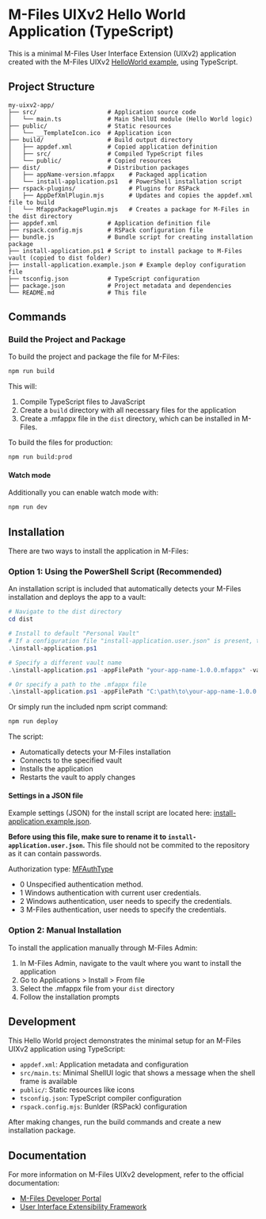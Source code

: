 # M-Files UIXv2 Hello World Application (TypeScript)

This is a minimal M-Files User Interface Extension (UIXv2) application created with the M-Files UIXv2 [HelloWorld example](https://developer.m-files.com/Frameworks/User-Interface-Extensibility-Framework/Reference/Samples/HelloWorld/), using TypeScript.

## Project Structure

```
my-uixv2-app/
├── src/                    # Application source code
│   └── main.ts             # Main ShellUI module (Hello World logic)
├── public/                 # Static resources
│   └── __TemplateIcon.ico  # Application icon
├── build/                  # Build output directory
│   ├── appdef.xml          # Copied application definition
│   ├── src/                # Compiled TypeScript files
│   └── public/             # Copied resources
├── dist/                   # Distribution packages
│   ├── appName-version.mfappx    # Packaged application
│   └── install-application.ps1   # PowerShell installation script
├── rspack-plugins/               # Plugins for RSPack
│   ├── AppDefXmlPlugin.mjs       # Updates and copies the appdef.xml file to build 
│   └── MfappxPackagePlugin.mjs   # Creates a package for M-Files in the dist directory
├── appdef.xml              # Application definition file
├── rspack.config.mjs       # RSPack configuration file
├── bundle.js               # Bundle script for creating installation package
├── install-application.ps1 # Script to install package to M-Files vault (copied to dist folder)
├── install-application.example.json # Example deploy configuration file
├── tsconfig.json           # TypeScript configuration
├── package.json            # Project metadata and dependencies
└── README.md               # This file
```

## Commands

### Build the Project and Package

To build the project and package the file for M-Files:

```bash
npm run build
```

This will:

1. Compile TypeScript files to JavaScript
2. Create a `build` directory with all necessary files for the application
3. Create a .mfappx file in the `dist` directory, which can be installed in M-Files.

To build the files for production:

```bash
npm run build:prod
```

#### Watch mode

Additionally you can enable watch mode with:

```bash
npm run dev
```

## Installation

There are two ways to install the application in M-Files:

### Option 1: Using the PowerShell Script (Recommended)

An installation script is included that automatically detects your M-Files installation and deploys the app to a vault:

```powershell
# Navigate to the dist directory
cd dist

# Install to default "Personal Vault"
# If a configuration file "install-application.user.json" is present, then install with the configuration options.
.\install-application.ps1

# Specify a different vault name
.\install-application.ps1 -appFilePath "your-app-name-1.0.0.mfappx" -vaultName "My Vault"

# Or specify a path to the .mfappx file
.\install-application.ps1 -appFilePath "C:\path\to\your-app-name-1.0.0.mfappx"
```

Or simply run the included npm script command:

```bash
npm run deploy
```

The script:

- Automatically detects your M-Files installation
- Connects to the specified vault
- Installs the application
- Restarts the vault to apply changes

#### Settings in a JSON file

Example settings (JSON) for the install script are located here: [install-application.example.json](./install-application.example.json).

**Before using this file, make sure to rename it to `install-application.user.json`.** This file should not be commited to the repository as it can contain passwords.

Authorization type: [MFAuthType](https://developer.m-files.com/APIs/COM-API/Reference/MFilesAPI~MFAuthType.html)

- 0 Unspecified authentication method.
- 1 Windows authentication with current user credentials.
- 2 Windows authentication, user needs to specify the credentials.
- 3 M-Files authentication, user needs to specify the credentials.

### Option 2: Manual Installation

To install the application manually through M-Files Admin:

1. In M-Files Admin, navigate to the vault where you want to install the application
2. Go to Applications > Install > From file
3. Select the .mfappx file from your `dist` directory
4. Follow the installation prompts

## Development

This Hello World project demonstrates the minimal setup for an M-Files UIXv2 application using TypeScript:

- `appdef.xml`: Application metadata and configuration
- `src/main.ts`: Minimal ShellUI logic that shows a message when the shell frame is available
- `public/`: Static resources like icons
- `tsconfig.json`: TypeScript compiler configuration
- `rspack.config.mjs`: Bunlder (RSPack) configuration

After making changes, run the build commands and create a new installation package.

## Documentation

For more information on M-Files UIXv2 development, refer to the official documentation:

- [M-Files Developer Portal](https://developer.m-files.com/)
- [User Interface Extensibility Framework](https://developer.m-files.com/Frameworks/User-Interface-Extensibility-Framework/)
